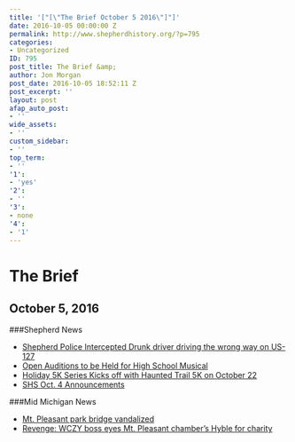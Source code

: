 ```yaml
---
title: '["[\"The Brief October 5 2016\"]"]'
date: 2016-10-05 00:00:00 Z
permalink: http://www.shepherdhistory.org/?p=795
categories:
- Uncategorized
ID: 795
post_title: The Brief &amp;
author: Jon Morgan
post_date: 2016-10-05 18:52:11 Z
post_excerpt: ''
layout: post
afap_auto_post:
- ''
wide_assets:
- ''
custom_sidebar:
- ''
top_term:
- ''
'1':
- 'yes'
'2':
- ''
'3':
- none
'4':
- '1'
---
```


<h1>The Brief</h1>

<h2>October 5, 2016</h2>

###Shepherd News
* <a href="https://32bpwr3.gitbooks.io/tsj-10052016/content/10052016/drunkdriver.md">Shepherd Police Intercepted Drunk driver driving the wrong way on US-127</a>
* <a href="10052016/HSMusical.md">Open Auditions to be Held for High School Musical</a>
* <a href="10052016/crosscountryholiday5k.md">Holiday 5K Series Kicks off with Haunted Trail 5K on October 22</a>
* <a href="10052016/shs10042016.md">SHS Oct. 4 Announcements</a>

###Mid Michigan News
* <a href="http:/www.themorningsun.com/general-news/20161004/mt-pleasant-park-bridge-vandalized">Mt. Pleasant park bridge vandalized</a>
* <a href="http:/www.themorningsun.com/general-news/20161004/revenge-wczy-boss-eyes-mt-pleasant-chambers-hyble-for-charity">Revenge: WCZY boss eyes Mt. Pleasant chamber’s Hyble for charity</a>